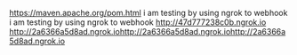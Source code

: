 https://maven.apache.org/pom.html
i am testing by using ngrok to webhook
i am testing by using ngrok to webhook
http://47d777238c0b.ngrok.io
http://2a6366a5d8ad.ngrok.iohttp://2a6366a5d8ad.ngrok.iohttp://2a6366a5d8ad.ngrok.io
